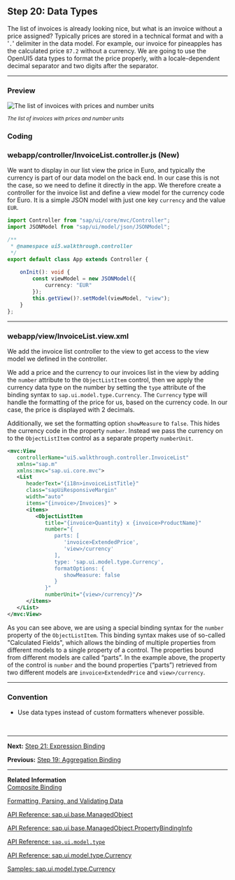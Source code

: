 ## Step 20: Data Types

The list of invoices is already looking nice, but what is an invoice without a price assigned? Typically prices are stored in a technical format and with a '`.`' delimiter in the data model. For example, our invoice for pineapples has the calculated price `87.2` without a currency. We are going to use the OpenUI5 data types to format the price properly, with a locale-dependent decimal separator and two digits after the separator.

***

### Preview
  
![](https://sdk.openui5.org/docs/topics/loiodc9e919119564ddab78b8d0550ecfa9b_LowRes.png "The list of invoices with prices and number units")

<sup>*The list of invoices with prices and number units*</sup>

### Coding

### webapp/controller/InvoiceList.controller.js \(New\)

We want to display in our list view the price in Euro, and typically the currency is part of our data model on the back end. In our case this is not the case, so we need to define it directly in the app. We therefore create a controller for the invoice list and define a view model for the currency code for Euro. It is a simple JSON model with just one key `currency` and the value `EUR`.

```ts
import Controller from "sap/ui/core/mvc/Controller";
import JSONModel from "sap/ui/model/json/JSONModel";

/**
 * @namespace ui5.walkthrough.controller
 */
export default class App extends Controller {
    
    onInit(): void {
        const viewModel = new JSONModel({
            currency: "EUR"
        });
        this.getView()?.setModel(viewModel, "view");        
    } 
};
```

***

### webapp/view/InvoiceList.view.xml

We add the invoice list controller to the view to get access to the view model we defined in the controller. 

We add a price and the currency to our invoices list in the view by adding the `number` attribute to the `ObjectListItem` control, then we apply the currency data type on the number by setting the `type` attribute of the binding syntax to `sap.ui.model.type.Currency`. The `Currency` type will handle the formatting of the price for us, based on the currency code. In our case, the price is displayed with 2 decimals.

Additionally, we set the formatting option `showMeasure` to `false`. This hides the currency code in the property `number`. Instead we pass the currency on to the `ObjectListItem` control as a separate property `numberUnit`.

```xml
<mvc:View
   controllerName="ui5.walkthrough.controller.InvoiceList"
   xmlns="sap.m"
   xmlns:mvc="sap.ui.core.mvc">
   <List
      headerText="{i18n>invoiceListTitle}"
      class="sapUiResponsiveMargin"
      width="auto"
      items="{invoice>/Invoices}" >
      <items>
         <ObjectListItem
            title="{invoice>Quantity} x {invoice>ProductName}"
            number="{
               parts: [
                  'invoice>ExtendedPrice', 
                  'view>/currency'
               ],
               type: 'sap.ui.model.type.Currency',
               formatOptions: {
                  showMeasure: false
               }
            }"
            numberUnit="{view>/currency}"/>
      </items>
   </List>
</mvc:View>
```

As you can see above, we are using a special binding syntax for the `number` property of the `ObjectListItem`. This binding syntax makes use of so-called "Calculated Fields", which allows the binding of multiple properties from different models to a single property of a control. The properties bound from different models are called “parts”. In the example above, the property of the control is `number` and the bound properties \(“parts”\) retrieved from two different models are `invoice>ExtendedPrice` and `view>/currency`.

***

### Convention

- Use data types instead of custom formatters whenever possible.

&nbsp;
***

**Next:** [Step 21: Expression Binding](../21/README.md "Sometimes the predefined types of OpenUI5 are not flexible enough and you want to do a simple calculation or formatting in the view - that is where expressions are really helpful. We use them to format our price according to the current number in the data model.")

**Previous:** [Step 19: Aggregation Binding](../19/README.md "Now that we have established a good structure for our app, it's time to add some more functionality. We start exploring more features of data binding by adding some invoice data in JSON format that we display in a list below the panel.")

***

**Related Information**  
[Composite Binding](https://sdk.openui5.org/topic/a2fe8e763014477e87990ff50657a0d0.html "Calculated fields enable the binding of multiple properties in different models to a single property of a control.")

[Formatting, Parsing, and Validating Data](https://sdk.openui5.org/topic/07e4b920f5734fd78fdaa236f26236d8.html "Data that is presented on the UI often has to be converted so that is human readable and fits to the locale of the user. On the other hand, data entered by the user has to be parsed and validated to be understood by the data source. For this purpose, you use formatters and data types.")

[API Reference: sap.ui.base.ManagedObject](https://sdk.openui5.org/api/sap.ui.base.ManagedObject)

[API Reference: sap.ui.base.ManagedObject.PropertyBindingInfo](https://sdk.openui5.org/api/sap.ui.base.ManagedObject.PropertyBindingInfo)

[API Reference: `sap.ui.model.type`](https://ui5.sap.com/#/api/sap.ui.model.type)

[API Reference: sap.ui.model.type.Currency](https://sdk.openui5.org/api/sap.ui.model.type.Currency)

[Samples: sap.ui.model.type.Currency](https://sdk.openui5.org/entity/sap.ui.model.type.Currency)